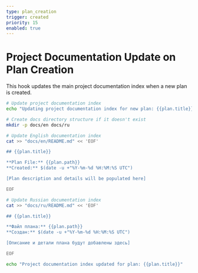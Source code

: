 ```yaml
---
type: plan_creation
trigger: created
priority: 15
enabled: true
---
```


# Project Documentation Update on Plan Creation

This hook updates the main project documentation index when a new plan is created.

```bash
# Update project documentation index
echo "Updating project documentation index for new plan: {{plan.title}}"

# Create docs directory structure if it doesn't exist
mkdir -p docs/en docs/ru

# Update English documentation index
cat >> "docs/en/README.md" << 'EOF'

## {{plan.title}}

**Plan File:** {{plan.path}}  
**Created:** $(date -u +"%Y-%m-%d %H:%M:%S UTC")

[Plan description and details will be populated here]

EOF

# Update Russian documentation index
cat >> "docs/ru/README.md" << 'EOF'

## {{plan.title}}

**Файл плана:** {{plan.path}}  
**Создан:** $(date -u +"%Y-%m-%d %H:%M:%S UTC")

[Описание и детали плана будут добавлены здесь]

EOF

echo "Project documentation index updated for plan: {{plan.title}}"
```

